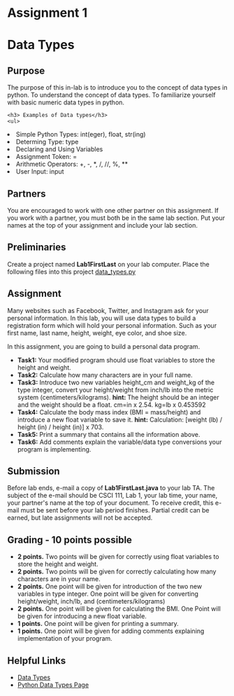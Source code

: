   <!DOCTYPE html>

  <head>

   # Assignment 1

  </head>

  <body>

  <h1>Data Types</h1>

  <h2>Purpose</h2>

  <p>
    The purpose of this in-lab is to introduce you to the concept of data types in python.
    To understand the concept of data types.
    To familiarize yourself with basic numeric data types in python.

    <h3> Examples of Data types</h3>
    <ul>
  <li>Simple Python Types: int(eger), float, str(ing)</li>
  <li>Determing Type: type
  <li>Declaring and Using Variables</li>
  <li>Assignment Token: =</li>
  <li>Arithmetic Operators: +, -, *, /, //, %, **</li>
  <li>User Input: input</li>
  </ul>
  </p>

  <h2>Partners</h2>

  <p>
    You are encouraged to work with one other partner on this assignment.
    If you work with a partner, you must both be in the same lab section.
    Put your names at the top of your assignment and include your lab section.
  </p>

  <h2>Preliminaries</h2>

  <p>
    Create a project named <b>Lab1FirstLast</b> on your lab computer.
    Place the following files into this project <a href="data_types.py"> data_types.py
    </a>
  </p>

  <h2>Assignment</h2>

  <p>
  Many websites such as Facebook, Twitter, and Instagram ask for your personal information. In this lab, you will use data types to build a registration form which will hold your personal information. Such as your first name, last name, height, weight, eye color, and shoe size.
  </p>

  <p>
    In this assignment, you are going to build a personal data program.
  </p>

  <ul>
    <b><li>Task1:</b> Your modified program should use float variables to store the height and weight. </li>
    <b><li>Task2:</b> Calculate how many characters are in your full name.</li>
    <b><li>Task3:</b> Introduce two new variables height_cm and weight_kg of the type integer, convert your height/weight from inch/lb into the metric system (centimeters/kilograms). <b>hint: </b>The height should be an integer and the weight should be a float. cm=in x 2.54.  kg=lb x 0.453592 </li>
    <b><li>Task4:</b> Calculate the body mass index (BMI = mass/height) and introduce a new float variable to save it. <b>hint:</b> Calculation: [weight (lb) / height (in) / height (in)] x 703. </li>
    <b><li>Task5:</b> Print a summary that contains all the information above.
    <b><li>Task6:</b> Add comments explain the variable/data type conversions your program is implementing.</li>
  </ul>

  <p>
  </p>


  <h2>Submission</h2>

  <p>
    Before lab ends, e-mail a copy of <b>Lab1FirstLast.java</b> to your
    lab TA.  The subject of the e-mail should be CSCI 111, Lab 1,
    your lab time, your name, your partner's name at the top of your document.
    To receive credit, this e-mail must be sent before your
    lab period finishes.  Partial credit can be earned, but late
    assignments will not be accepted.
  </p>

  <h2>Grading - 10 points possible</h2>

  <ul>
    <b><li>2 points.</b>  Two points will be given for correctly using float variables to store the height and weight. </li>
    <b><li>2 points.</b>  Two points will be given for correctly calculating how many characters are in your name. </li>
   <b> <li>2 points.</b>  One point will be given for introduction of the two new variables in type integer. One point will be given for converting height/weight, inch/lb, and (centimeters/kilograms) </li>
    <b><li>2 points.</b>  One point will be given for calculating the BMI. One Point will be given for introducing a new float variable.  </li>
    <b><li>1 points.</b>  One point will be given for printing a summary.  </li>
    <b><li>1 points.</b>  One point will be given for adding comments explaining implementation of your program. </li>


  </ul>

  <h2>Helpful Links</h2>

  <p>
    <ul>
    <li> <a href="https://en.wikibooks.org/wiki/Python_Programming/Data_Types">Data Types</a> </li>
    <li> <a href="https://docs.python.org/2/library/datatypes.html">Python Data Types Page</a> </li>
    </ul>
  </p>

  </body>
  </html>
